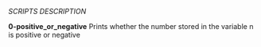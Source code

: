 *SCRIPTS DESCRIPTION*

**0-positive_or_negative**
Prints whether the number stored in the variable n is positive or negative
